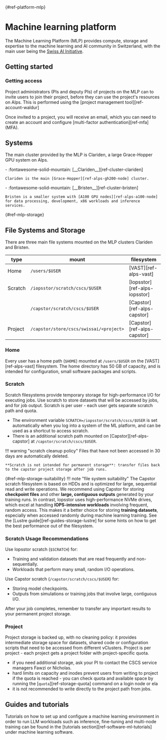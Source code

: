 [](){#ref-platform-mlp}
# Machine learning platform

The Machine Learning Platform (MLP) provides compute, storage and expertise to the machine learning and AI community in Switzerland, with the main user being the [Swiss AI Initiative](https://www.swiss-ai.org/).

## Getting started

### Getting access

Project administrators (PIs and deputy PIs) of projects on the MLP can to invite users to join their project, before they can use the project's resources on Alps.
This is performed using the [project management tool][ref-account-waldur]

Once invited to a project, you will receive an email, which you can need to create an account and configure [multi-factor authentication][ref-mfa] (MFA).

## Systems

The main cluster provided by the MLP is Clariden, a large Grace-Hopper GPU system on Alps.

<div class="grid cards" markdown>
-   :fontawesome-solid-mountain: [__Clariden__][ref-cluster-clariden]

    Clariden is the main [Grace-Hopper][ref-alps-gh200-node] cluster.
</div>

<div class="grid cards" markdown>
-   :fontawesome-solid-mountain: [__Bristen__][ref-cluster-bristen]

    Bristen is a smaller system with [A100 GPU nodes][ref-alps-a100-node] for data processing, development, x86 workloads and inference services.
</div>

[](){#ref-mlp-storage}
## File Systems and Storage

There are three main file systems mounted on the MLP clusters Clariden and Bristen.

| type |mount | filesystem |
| -- | -- | -- |
| Home | `/users/$USER` | [VAST][ref-alps-vast] |
| Scratch | `/iopsstor/scratch/cscs/$USER` | [Iopsstor][ref-alps-iopsstor] |
|         | `/capstor/scratch/cscs/$USER` | [Capstor][ref-alps-capstor] |
| Project | `/capstor/store/cscs/swissai/<project>` | [Capstor][ref-alps-capstor] |

### Home

Every user has a home path (`$HOME`) mounted at `/users/$USER` on the [VAST][ref-alps-vast] filesystem.
The home directory has 50 GB of capacity, and is intended for configuration, small software packages and scripts.

### Scratch

Scratch filesystems provide temporary storage for high-performance I/O for executing jobs.
Use scratch to store datasets that will be accessed by jobs, and for job output.
Scratch is per user - each user gets separate scratch path and quota.

* The environment variable `SCRATCH=/iopsstor/scratch/cscs/$USER` is set automatically when you log into a system of the ML platform, and can be used as a shortcut to access scratch.
* There is an additional scratch path mounted on [Capstor][ref-alps-capstor] at `/capstor/scratch/cscs/$USER`.

!!! warning "scratch cleanup policy"
    Files that have not been accessed in 30 days are automatically deleted.

    **Scratch is not intended for permanent storage**: transfer files back to the capstor project storage after job runs.

[](){#ref-mlp-storage-suitability}
!!! note "file system suitability"
    The Capstor scratch filesystem is based on HDDs and is optimized for large, sequential read and write operations.
    We recommend using Capstor for storing **checkpoint files** and other **large, contiguous outputs** generated by your training runs.
    In contrast, Iopsstor uses high-performance NVMe drives, which excel at handling **IOPS-intensive workloads** involving frequent, random access. This makes it a better choice for storing **training datasets**, especially when accessed randomly during machine learning training.
    See the [Lustre guide][ref-guides-storage-lustre] for some hints on how to get the best performance out of the filesystem.

### Scratch Usage Recommendations

Use Iopsstor scratch (`$SCRATCH`) for:

* Training and validation datasets that are read frequently and non-sequentially.
* Workloads that perform many small, random I/O operations.

Use Capstor scratch (`/capstor/scratch/cscs/$USER`) for:

* Storing model checkpoints.
* Outputs from simulations or training jobs that involve large, contiguous I/O.

After your job completes, remember to transfer any important results to your permanent project storage.

### Project

Project storage is backed up, with no cleaning policy: it provides intermediate storage space for datasets, shared code or configuration scripts that need to be accessed from different vClusters.
Project is per project - each project gets a project folder with project-specific quota.

* if you need additional storage, ask your PI to contact the CSCS service managers Fawzi or Nicholas.
* hard limits on capacity and inodes prevent users from writing to project if the quota is reached - you can check quota and available space by running the [`quota`][ref-storage-quota] command on a login node or ela 
* it is not recommended to write directly to the project path from jobs.

## Guides and tutorials

Tutorials on how to set up and configure a machine learning environment in order to run LLM workloads such as inference, fine-tuning and multi-node training can be found in the [tutorials section][ref-software-ml-tutorials] under machine learning software.
